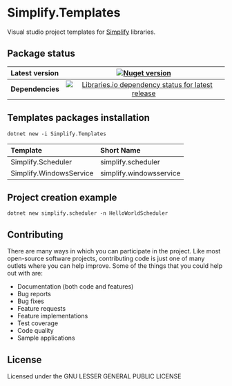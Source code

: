 # Simplify.Templates

Visual studio project templates for [Simplify](https://github.com/SimplifyNet/Simplify) libraries.

## Package status

| Latest version   |                            [![Nuget version](http://img.shields.io/badge/nuget-v0.2-blue.svg)](https://www.nuget.org/packages/Simplify.Templates/)                             |
| :--------------- | :----------------------------------------------------------------------------------------------------------------------------------------------------------------------------: |
| **Dependencies** | [![Libraries.io dependency status for latest release](https://img.shields.io/librariesio/release/nuget/Simplify.Templates.svg)](https://libraries.io/nuget/Simplify.Templates) |

## Templates packages installation

```console
dotnet new -i Simplify.Templates
```

| Template                | Short Name              |
| :---------------------- | :---------------------- |
| Simplify.Scheduler      | simplify.scheduler      |
| Simplify.WindowsService | simplify.windowsservice |

## Project creation example

```console
dotnet new simplify.scheduler -n HelloWorldScheduler
```

## Contributing

There are many ways in which you can participate in the project. Like most open-source software projects, contributing code is just one of many outlets where you can help improve. Some of the things that you could help out with are:

- Documentation (both code and features)
- Bug reports
- Bug fixes
- Feature requests
- Feature implementations
- Test coverage
- Code quality
- Sample applications

## License

Licensed under the GNU LESSER GENERAL PUBLIC LICENSE
